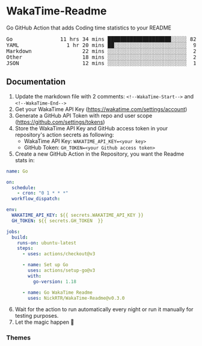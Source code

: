 # WakaTime-Readme

Go GitHub Action that adds Coding time statistics to your README

<!--WakaTime-Start-->
<pre>Go               11 hrs 34 mins ████████████████████░░░░░ 82.53 %</br>YAML               1 hr 20 mins ██░░░░░░░░░░░░░░░░░░░░░░░  9.52 %</br>Markdown                22 mins ░░░░░░░░░░░░░░░░░░░░░░░░░  2.62 %</br>Other                   18 mins ░░░░░░░░░░░░░░░░░░░░░░░░░  2.21 %</br>JSON                    12 mins ░░░░░░░░░░░░░░░░░░░░░░░░░  1.50 %</br></pre>
<!--WakaTime-End-->

## Documentation

1. Update the markdown file with 2 comments:
   `<!--WakaTime-Start-->` and `<!--WakaTime-End-->`
2. Get your WakaTime API Key (https://wakatime.com/settings/account)
3. Generate a GitHub API Token with repo and user scope (https://github.com/settings/tokens)
4. Store the WakaTime API Key and GitHub access token in your repository's action secrets as following:
   - WakaTime API Key: `WAKATIME_API_KEY=<your key>`
   - GitHub Token: `GH_TOKEN=<your Github access token>`
5. Create a new GitHub Action in the Repository, you want the Readme stats in:

```yml
name: Go

on:
  schedule:
    - cron: "0 1 * * *"
  workflow_dispatch:

env:
  WAKATIME_API_KEY: ${{ secrets.WAKATIME_API_KEY }}
  GH_TOKEN: ${{ secrets.GH_TOKEN  }}

jobs:
  build:
    runs-on: ubuntu-latest
    steps:
      - uses: actions/checkout@v3

      - name: Set up Go
        uses: actions/setup-go@v3
        with:
          go-version: 1.18

      - name: Go WakaTime Readme
        uses: NickRTR/WakaTime-Readme@v0.3.0
```

6. Wait for the action to run automatically every night or run it manually for testing purposes.
7. Let the magic happen 🚀

### Themes
